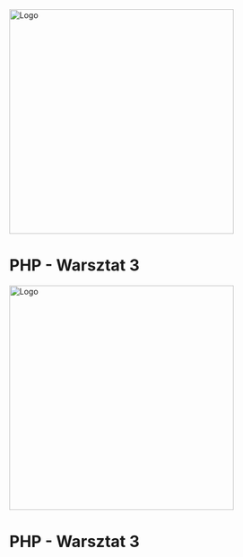 <img alt="Logo" src="http://coderslab.pl/svg/logo-coderslab.svg" width="400">

# PHP - Warsztat 3
<img alt="Logo" src="http://coderslab.pl/wp-content/themes/coderslab/svg/logo-coderslab.svg" width="400">

# PHP - Warsztat 3
